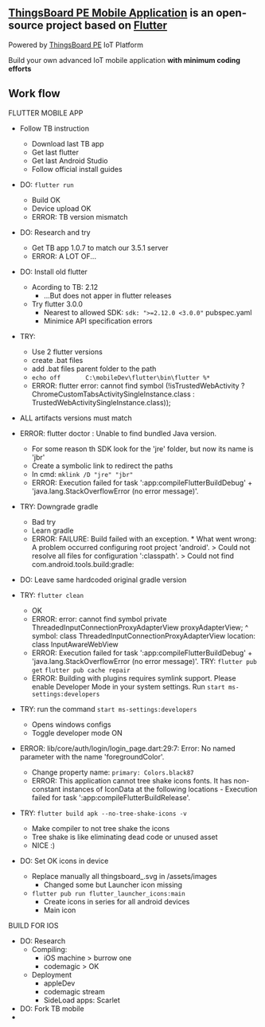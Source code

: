## [ThingsBoard PE Mobile Application](https://thingsboard.io/products/mobile-pe/) is an open-source project based on [Flutter](https://flutter.dev/)
Powered by [ThingsBoard PE](https://thingsboard.io/products/thingsboard-pe/) IoT Platform

Build your own advanced IoT mobile application **with minimum coding efforts**

## Work flow

FLUTTER MOBILE APP
+ Follow TB instruction
    + Download last TB app
    + Get last flutter
    + Get last Android Studio
    + Follow official install guides
+ DO: `flutter run`
    + Build OK
    + Device upload OK
    + ERROR: TB version mismatch
+ DO: Research and try

    + Get TB app 1.0.7 to match our 3.5.1 server
    + ERROR: A LOT OF...
+ DO: Install old flutter
    + Acording to TB: 2.12
        + ...But does not apper in flutter releases
    + Try flutter 3.0.0
        + Nearest to allowed SDK: `sdk: ">=2.12.0 <3.0.0"` pubspec.yaml
        + Minimice API specification errors
+ TRY:
    + Use 2 flutter versions
    + create .bat files
    + add .bat files parent folder to the path
    +   `echo off       C:\mobileDev\flutter\bin\flutter %*`
    + ERROR: flutter error: cannot find symbol (!isTrustedWebActivity ? ChromeCustomTabsActivitySingleInstance.class : TrustedWebActivitySingleInstance.class));

+ ALL artifacts versions must match

+ ERROR: flutter doctor : Unable to find bundled Java version.
    + For some reason th SDK look for the 'jre' folder, but now its name is 'jbr'
    + Create a symbolic link to redirect the paths
    + In cmd: `mklink /D "jre" "jbr" `
    + ERROR: Execution failed for task ':app:compileFlutterBuildDebug' + 'java.lang.StackOverflowError (no error message)'.
+ TRY: Downgrade gradle
    + Bad try
    + Learn gradle
    + ERROR: FAILURE: Build failed with an exception. * What went wrong: A problem occurred configuring root project 'android'. > Could not resolve all files for configuration ':classpath'. > Could not find com.android.tools.build:gradle:
+ DO: Leave same hardcoded original gradle version
+ TRY: `flutter clean`
    + OK
    + ERROR: error: cannot find symbol private ThreadedInputConnectionProxyAdapterView proxyAdapterView; ^ symbol: class ThreadedInputConnectionProxyAdapterView location: class InputAwareWebView
    + ERROR: Execution failed for task ':app:compileFlutterBuildDebug' + 'java.lang.StackOverflowError (no error message)'.
      TRY: `flutter pub get` `flutter pub cache repair`
    + ERROR: Building with plugins requires symlink support. Please enable Developer Mode in your system    settings. Run `start ms-settings:developers`
+ TRY: run the command `start ms-settings:developers`
    + Opens windows configs
    + Toggle developer mode ON
+ ERROR: lib/core/auth/login/login_page.dart:29:7: Error: No named parameter with the name 'foregroundColor'.
    + Change property name: `primary: Colors.black87`
    + ERROR: This application cannot tree shake icons fonts. It has non-constant instances of IconData at the following locations  -  Execution failed for task ':app:compileFlutterBuildRelease'.
+ TRY: `flutter build apk --no-tree-shake-icons -v`
    + Make compiler to not tree shake the icons
    + Tree shake is like eliminating dead code or unused asset
    + NICE :)
+ DO: Set OK icons in device
    + Replace manually all thingsboard_.svg in /assets/images
        + Changed some but Launcher icon missing
    + `flutter pub run flutter_launcher_icons:main`
        + Create icons in series for all android devices
        + Main icon




BUILD FOR IOS

+ DO: Research
    + Compiling:
        + iOS machine > burrow one
        + codemagic > OK
    + Deployment
        + appleDev
        + codemagic stream
        + SideLoad apps: Scarlet
+ DO: Fork TB mobile
+ 
